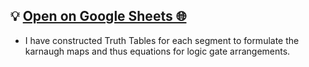 ## 💡 [Open on Google Sheets 🌐](https://docs.google.com/spreadsheets/d/1FTfMHby6sH13XPNkttompSXblw1bokOfQQm8BspT5co/edit?usp=sharing)
- I have constructed Truth Tables for each segment to formulate the karnaugh maps and thus equations for logic gate arrangements.
